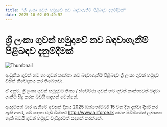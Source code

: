 ```yaml
---
title: "ශ්‍රී ලංකා ගුවන් හමුදාවේ නව බඳවාගැනීම් පිළිබඳව දැනුම්දීමක්"
date: 2025-10-02 09:49:52
---
```


# ශ්‍රී ලංකා ගුවන් හමුදාවේ නව බඳවාගැනීම් පිළිබඳව දැනුම්දීමක්

![Thumbnail](https://helakuru.sgp1.cdn.digitaloceanspaces.com/esana/images/lib/air-foce.jpg)

ආධුනික ගුවන් භට හා ගුවන් කාන්තා නව බඳවාගැනීම් පිළිබඳව ශ්‍රී ලංකා ගුවන් හමුදාව විසින් නිවේදනය කර තිබෙනවා.

ඒ අනුව, ශ්‍රී ලංකා ගුවන් හමුදාවට නිත්‍ය / ස්වේච්ඡා ගුවන් භට ගුවන් කාන්තාවන් බඳවා ගැනීම් සිදු කරන බවයි සඳහන් වෙන්නේ.

අයදුම්පත් බාර ගැනීමේ අවසන් දිනය 2025 ඔක්තෝම්බර් 15 වන දින දක්වා දීර්ඝ කර ඇති අතර, මේ සඳහා වැඩි විස්තර http://www.airforce.lk වෙත පිවිසීමෙන් ලබාගත හැකි බවයි ගුවන් හමුදාව වැඩිදුරටත් සඳහන් කරන්නේ.

